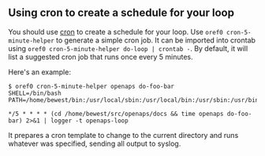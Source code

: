 ## Using cron to create a schedule for your loop

You should use [cron](http://bit.ly/1QpJFk1) to create a schedule for your loop.
Use `oref0 cron-5-minute-helper` to generate a simple cron job.  It
can be imported into crontab using `oref0 cron-5-minute-helper
do-loop | crontab -`.  By default, it will list a suggested cron job
that runs once every 5 minutes.

Here's an example:

```
$ oref0 cron-5-minute-helper openaps do-foo-bar
SHELL=/bin/bash
PATH=/home/bewest/bin:/usr/local/sbin:/usr/local/bin:/usr/sbin:/usr/bin:/sbin:/bin:/usr/games:/usr/local/games:/home/bewest/.cabal/bin:/home/bewest/.cabal/bin

*/5 * * * * (cd /home/bewest/src/openaps/docs && time openaps do-foo-bar) 2>&1 | logger -t openaps-loop

```

It prepares a cron template to change to the current directory and runs
whatever was specified, sending all output to syslog.
